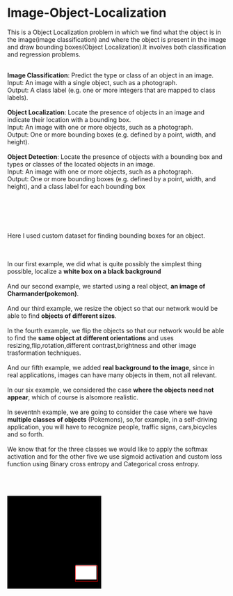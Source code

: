 # Image-Object-Localization
This is a Object Localization problem in which we find what the object is in the image(image classification) and where the object is present in the image and draw bounding boxes(Object Localization).It involves both classification and regression problems.
<br><br>

**Image Classification**: Predict the type or class of an object in an image.
<br>Input: An image with a single object, such as a photograph.
<br>Output: A class label (e.g. one or more integers that are mapped to class labels).
<br><br>**Object Localization**: Locate the presence of objects in an image and indicate their location with a bounding box.
<br>Input: An image with one or more objects, such as a photograph.
<br>Output: One or more bounding boxes (e.g. defined by a point, width, and height).
<br><br>**Object Detection**: Locate the presence of objects with a bounding box and types or classes of the located objects in an image.
<br>Input: An image with one or more objects, such as a photograph.
<br>Output: One or more bounding boxes (e.g. defined by a point, width, and height), and a class label for each bounding box

<br><br><br><br>

Here I used custom dataset for finding bounding boxes for an object.

<br><br>
In our first example, we did what is quite possibly the simplest thing possible, localize a **white box on a black background**
<br><br>
And our second example, we started using a real object, **an image of Charmander(pokemon)**.
<br><br>
And our third example, we resize the object so that our network would be able to find **objects of different sizes**.
<br><br>
In the fourth example, we flip the objects so that our network would be able to find the **same object at different orientations** and uses resizing,flip,rotation,different contrast,brightness and other image trasformation techniques.
<br><br>
And our fifth example, we added **real background to the image**, since in real applications, images can have many objects in them, not all relevant.
<br><br>
In our six example, we considered the case **where the objects need not appear**, which of course is alsomore realistic.
<br><br>
In seventnh example, we are going to consider the case where we have **multiple classes of objects** (Pokemons), so,for example, in a self-driving application, you will have to recognize people, traffic signs, cars,bicycles and so forth.
<br><br>
We know that for the three classes we would like to apply the softmax activation and for the other five we use sigmoid activation and custom loss function using Binary cross entropy and Categorical cross entropy.

<br><br><br>
![localize1](outputs/localize1.PNG)
